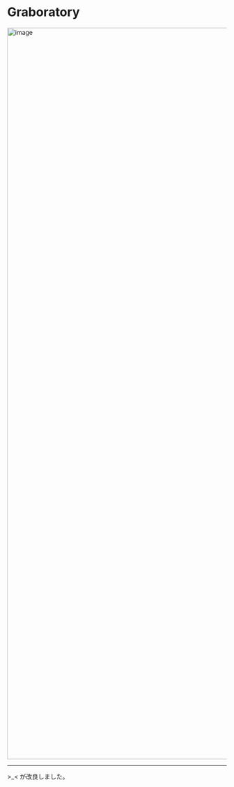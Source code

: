 # Graboratory
  
<img width="1676" alt="image" src="https://github.com/user-attachments/assets/a55abece-1b50-40b8-9592-c0f343e80a39">
  
---
  
\>_< が改良しました。